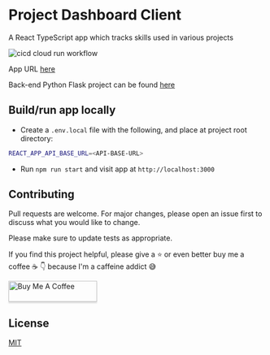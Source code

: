 # Project Dashboard Client

A React TypeScript app which tracks skills used in various projects

![cicd cloud run workflow](https://github.com/MatthewCYLau/project-dashboard-client/actions/workflows/cicd-cloud-run.yml/badge.svg)

App URL [here](https://project-dashboard-client-3i2mtbjusq-ew.a.run.app/)

Back-end Python Flask project can be found [here](https://github.com/MatthewCYLau/project-dashboard-api)

## Build/run app locally

- Create a `.env.local` file with the following, and place at project root directory:

```bash
REACT_APP_API_BASE_URL=<API-BASE-URL>
```

- Run `npm run start` and visit app at `http://localhost:3000`

## Contributing

Pull requests are welcome. For major changes, please open an issue first to discuss what you would like to change.

Please make sure to update tests as appropriate.

If you find this project helpful, please give a :star: or even better buy me a coffee :coffee: :point_down: because I'm a caffeine addict :sweat_smile:

<a href="https://www.buymeacoffee.com/matlau" target="_blank"><img src="https://www.buymeacoffee.com/assets/img/custom_images/orange_img.png" alt="Buy Me A Coffee" style="height: 41px !important;width: 174px !important;box-shadow: 0px 3px 2px 0px rgba(190, 190, 190, 0.5) !important;-webkit-box-shadow: 0px 3px 2px 0px rgba(190, 190, 190, 0.5) !important;" ></a>

## License

[MIT](https://choosealicense.com/licenses/mit/)
